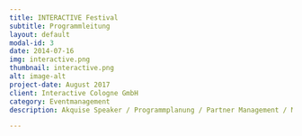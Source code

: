 ```yaml
---
title: INTERACTIVE Festival
subtitle: Programmleitung
layout: default
modal-id: 3
date: 2014-07-16
img: interactive.png
thumbnail: interactive.png
alt: image-alt
project-date: August 2017
client: Interactive Cologne GmbH
category: Eventmanagement
description: Akquise Speaker / Programmplanung / Partner Management / Marketing 

---
```

